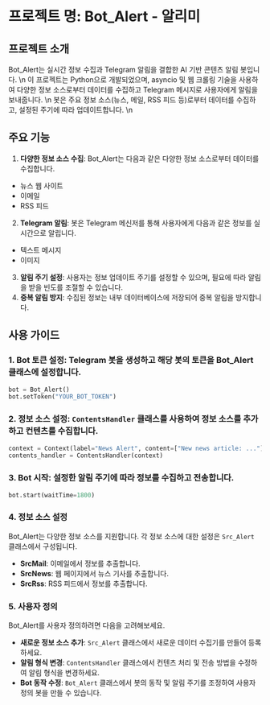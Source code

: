 # 프로젝트 명: Bot_Alert - 알리미

## 프로젝트 소개
Bot_Alert는 실시간 정보 수집과 Telegram 알림을 결합한 AI 기반 콘텐츠 알림 봇입니다. \n
이 프로젝트는 Python으로 개발되었으며, asyncio 및 웹 크롤링 기술을 사용하여 다양한 정보 소스로부터 데이터를 수집하고 Telegram 메시지로 사용자에게 알림을 보내줍니다. \n
봇은 주요 정보 소스(뉴스, 메일, RSS 피드 등)로부터 데이터를 수집하고, 설정된 주기에 따라 업데이트합니다. \n

## 주요 기능
1. **다양한 정보 소스 수집**: Bot_Alert는 다음과 같은 다양한 정보 소스로부터 데이터를 수집합니다.
  - 뉴스 웹 사이트
  - 이메일
  - RSS 피드
2. **Telegram 알림**: 봇은 Telegram 메신저를 통해 사용자에게 다음과 같은 정보를 실시간으로 알립니다.
  - 텍스트 메시지
  - 이미지
3. **알림 주기 설정**: 사용자는 정보 업데이트 주기를 설정할 수 있으며, 필요에 따라 알림을 받을 빈도를 조절할 수 있습니다.
4. **중복 알림 방지**: 수집된 정보는 내부 데이터베이스에 저장되어 중복 알림을 방지합니다.

## 사용 가이드
### 1. Bot 토큰 설정: Telegram 봇을 생성하고 해당 봇의 토큰을 Bot_Alert 클래스에 설정합니다.
```python
bot = Bot_Alert()
bot.setToken("YOUR_BOT_TOKEN")
```

### 2. 정보 소스 설정: `ContentsHandler` 클래스를 사용하여 정보 소스를 추가하고 컨텐츠를 수집합니다.
```python
context = Context(label="News Alert", content=["New news article: ..."], botChatId="YOUR_CHAT_ID", dtype="msg")
contents_handler = ContentsHandler(context)
```
### 3. Bot 시작: 설정한 알림 주기에 따라 정보를 수집하고 전송합니다.
```python
bot.start(waitTime=1800)
```

### 4. 정보 소스 설정
Bot_Alert는 다양한 정보 소스를 지원합니다. 
각 정보 소스에 대한 설정은 `Src_Alert` 클래스에서 구성됩니다.

  - **SrcMail**: 이메일에서 정보를 추출합니다.
  - **SrcNews**: 웹 페이지에서 뉴스 기사를 추출합니다.
  - **SrcRss**: RSS 피드에서 정보를 추출합니다.

### 5. 사용자 정의
Bot_Alert를 사용자 정의하려면 다음을 고려해보세요.
  - **새로운 정보 소스 추가**: `Src_Alert` 클래스에서 새로운 데이터 수집기를 만들어 등록하세요.
  - **알림 형식 변경**: `ContentsHandler` 클래스에서 컨텐츠 처리 및 전송 방법을 수정하여 알림 형식을 변경하세요.
  - **Bot 동작 수정**: `Bot_Alert` 클래스에서 봇의 동작 및 알림 주기를 조정하여 사용자 정의 봇을 만들 수 있습니다.
